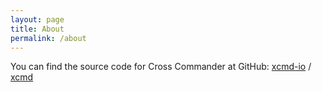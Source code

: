 ```yaml
---
layout: page
title: About
permalink: /about
---
```


You can find the source code for Cross Commander at GitHub:
[xcmd-io](https://github.com/xcmd-io) /
[xcmd](https://github.com/xcmd-io/xcmd)
